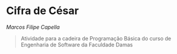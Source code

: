 # Cifra de César
*Marcos Filipe Capella*

>Atividade para a cadeira de Programação Básica do curso de Engenharia de Software da Faculdade Damas
